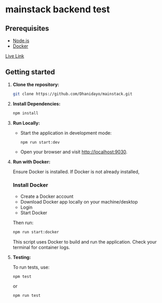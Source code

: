 # mainstack backend test

## Prerequisites
- [Node.js](https://nodejs.org/)
- [Docker](https://www.docker.com/)

[Live Link](https://mainstack-backend-test.onrender.com)


## Getting started

1. **Clone the repository:**

    ```zsh or bash
    git clone https://github.com/Dhanidayo/mainstack.git
    ```

2. **Install Dependencies:**

    ```zsh or bash
    npm install
    ```

3. **Run Locally:**

   - Start the application in development mode:

     ```bash
     npm run start:dev
     ```

   - Open your browser and visit [http://localhost:9030](http://localhost:9030).

4. **Run with Docker:**

    Ensure Docker is installed. If Docker is not already installed,

    ### Install Docker
    * Create a Docker account
    * Download Docker app locally on your machine/desktop
    * Login
    * Start Docker

    Then run:

    ```bash
    npm run start:docker
    ```

    This script uses Docker to build and run the application. Check your terminal for container logs.

5. **Testing:**

    To run tests, use:

    ```zsh or bash
    npm test
    ```
    or

     ```zsh or bash
   npm run test
    ```
  
